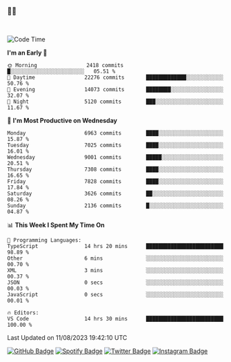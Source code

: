 ### 🤙🍺

<!-- <a href="https://github-readme-stats.vercel.app/api?username=hzak2xx&count_private=true&show_icons=true&theme=dracula">
  <img align="center" src="https://github-readme-stats.vercel.app/api?username=hzak2xx&count_private=true&show_icons=true&theme=dracula" />
</a>
</br> -->
</br>

<!--START_SECTION:waka-->
![Code Time](http://img.shields.io/badge/Code%20Time-2%2C706%20hrs%207%20mins-blue)

**I'm an Early 🐤** 

```text
🌞 Morning                2418 commits        █░░░░░░░░░░░░░░░░░░░░░░░░   05.51 % 
🌆 Daytime                22276 commits       █████████████░░░░░░░░░░░░   50.76 % 
🌃 Evening                14073 commits       ████████░░░░░░░░░░░░░░░░░   32.07 % 
🌙 Night                  5120 commits        ███░░░░░░░░░░░░░░░░░░░░░░   11.67 % 
```
📅 **I'm Most Productive on Wednesday** 

```text
Monday                   6963 commits        ████░░░░░░░░░░░░░░░░░░░░░   15.87 % 
Tuesday                  7025 commits        ████░░░░░░░░░░░░░░░░░░░░░   16.01 % 
Wednesday                9001 commits        █████░░░░░░░░░░░░░░░░░░░░   20.51 % 
Thursday                 7308 commits        ████░░░░░░░░░░░░░░░░░░░░░   16.65 % 
Friday                   7828 commits        ████░░░░░░░░░░░░░░░░░░░░░   17.84 % 
Saturday                 3626 commits        ██░░░░░░░░░░░░░░░░░░░░░░░   08.26 % 
Sunday                   2136 commits        █░░░░░░░░░░░░░░░░░░░░░░░░   04.87 % 
```


📊 **This Week I Spent My Time On** 

```text
💬 Programming Languages: 
TypeScript               14 hrs 20 mins      █████████████████████████   98.89 % 
Other                    6 mins              ░░░░░░░░░░░░░░░░░░░░░░░░░   00.70 % 
XML                      3 mins              ░░░░░░░░░░░░░░░░░░░░░░░░░   00.37 % 
JSON                     0 secs              ░░░░░░░░░░░░░░░░░░░░░░░░░   00.03 % 
JavaScript               0 secs              ░░░░░░░░░░░░░░░░░░░░░░░░░   00.01 % 

🔥 Editors: 
VS Code                  14 hrs 30 mins      █████████████████████████   100.00 % 
```


 Last Updated on 11/08/2023 19:42:10 UTC
<!--END_SECTION:waka-->

[![GitHub Badge](https://img.shields.io/badge/GitHub-100000?style=for-the-badge&logo=github&logoColor=white)](https://github.com/hzak2xx)
[![Spotify Badge](https://img.shields.io/badge/Spotify-1ED760?&style=for-the-badge&logo=spotify&logoColor=white)](https://open.spotify.com/user/uf90s6sbbh75a1mt44clkhkvf)
[![Twitter Badge](https://img.shields.io/badge/Twitter-1DA1F2?style=for-the-badge&logo=twitter&logoColor=white)](https://twitter.com/hzak2xx)
[![Instagram Badge](https://img.shields.io/badge/Instagram-E4405F?style=for-the-badge&logo=instagram&logoColor=white)](https://www.instagram.com/hzak2xx/)
